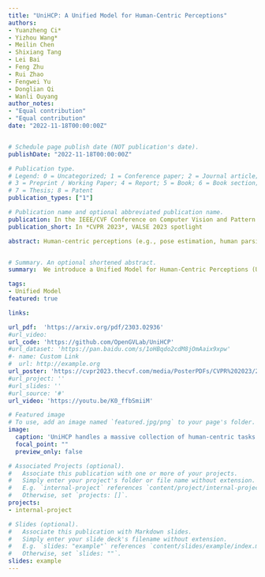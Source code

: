 ```yaml
---
title: "UniHCP: A Unified Model for Human-Centric Perceptions"
authors:
- Yuanzheng Ci*
- Yizhou Wang*
- Meilin Chen
- Shixiang Tang
- Lei Bai
- Feng Zhu
- Rui Zhao
- Fengwei Yu
- Donglian Qi
- Wanli Ouyang
author_notes:
- "Equal contribution"
- "Equal contribution"
date: "2022-11-18T00:00:00Z"


# Schedule page publish date (NOT publication's date).
publishDate: "2022-11-18T00:00:00Z"

# Publication type.
# Legend: 0 = Uncategorized; 1 = Conference paper; 2 = Journal article;
# 3 = Preprint / Working Paper; 4 = Report; 5 = Book; 6 = Book section;
# 7 = Thesis; 8 = Patent
publication_types: ["1"]

# Publication name and optional abbreviated publication name.
publication: In the IEEE/CVF Conference on Computer Vision and Pattern Recognition 2023
publication_short: In *CVPR 2023*, VALSE 2023 spotlight

abstract: Human-centric perceptions (e.g., pose estimation, human parsing, pedestrian detection, person re-identification, etc.) play a key role in industrial applications of visual models. While specific human-centric tasks have their own relevant semantic aspect to focus on, they also share the same underlying semantic structure of the human body. However, few works have attempted to exploit such homogeneity and design a general-propose model for human-centric tasks. In this work, we revisit a broad range of human-centric tasks and unify them in a minimalist manner. We propose UniHCP, a Unified Model for Human-Centric Perceptions, which unifies a wide range of human-centric tasks in a simplified end-to-end manner with the plain vision transformer architecture. With large-scale joint training on 33 human-centric datasets, UniHCP can outperform strong baselines on several in-domain and downstream tasks by direct evaluation. When adapted to a specific task, UniHCP achieves new SOTAs on a wide range of human-centric tasks, e.g., 69.8 mIoU on CIHP for human parsing, 86.18 ma on PA-100K for attribute prediction, 90.3 mAP on Market1501 for ReID, and 85.8 JI on CrowdHuman for pedestrian detection, performing better than specialized models tailored for each task.


# Summary. An optional shortened abstract.
summary:  We introduce a Unified Model for Human-Centric Perceptions (UniHCP), which can easily handle multiple distinctly defined human-centric tasks simultaneously, be trained at scale and obtains a series of SOTA performances over a wide spectrum of human-centric benchmarks. \\ **VALSE 2023 spotlight**

tags:
- Unified Model
featured: true

links:

url_pdf:  'https://arxiv.org/pdf/2303.02936'
#url_video: 
url_code: 'https://github.com/OpenGVLab/UniHCP'
#url_dataset: 'https://pan.baidu.com/s/1oHBqdo2cdM8jOmAaix9xpw'
#- name: Custom Link
#  url: http://example.org
url_poster: 'https://cvpr2023.thecvf.com/media/PosterPDFs/CVPR%202023/22268.png?t=1685051041.3059447'
#url_project: ''
#url_slides: ''
#url_source: '#'
url_video: 'https://youtu.be/K0_ffbSmiiM'

# Featured image
# To use, add an image named `featured.jpg/png` to your page's folder. 
image:
  caption: 'UniHCP handles a massive collection of human-centric tasks uniformly by task-specific queries and a task-guided interpreter, all results are yielded in parallel through a simple encoder-decoder transformer architecture.'
  focal_point: ""
  preview_only: false

# Associated Projects (optional).
#   Associate this publication with one or more of your projects.
#   Simply enter your project's folder or file name without extension.
#   E.g. `internal-project` references `content/project/internal-project/index.md`.
#   Otherwise, set `projects: []`.
projects:
- internal-project

# Slides (optional).
#   Associate this publication with Markdown slides.
#   Simply enter your slide deck's filename without extension.
#   E.g. `slides: "example"` references `content/slides/example/index.md`.
#   Otherwise, set `slides: ""`.
slides: example
---
```


